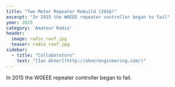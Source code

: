 ```yaml
---
title: "Two Meter Repeater Rebuild (2016)"
excerpt: "In 2015 the W0EEE repeater controller began to fail"
year: 2015
category: 'Amateur Radio'
header:
  image: radio_roof.jpg
  teaser: radio_roof.jpg
sidebar:
  - title: "Collaborators"
    text: "[Ian Ahner](http://ahnerengineering.com/)"
---
```


In 2015 the W0EEE repeater controller began to fail. 

